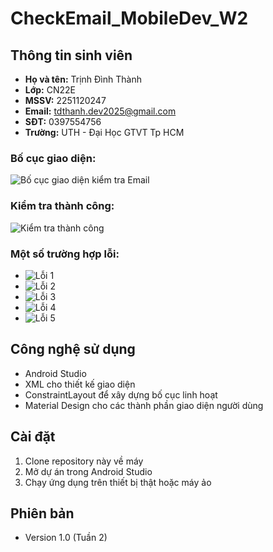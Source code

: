 # CheckEmail_MobileDev_W2

## Thông tin sinh viên
- **Họ và tên:** Trịnh Đình Thành
- **Lớp:** CN22E
- **MSSV:** 2251120247
- **Email:** tdthanh.dev2025@gmail.com
- **SĐT:** 0397554756
- **Trường:** UTH - Đại Học GTVT Tp HCM



### Bố cục giao diện:
![Bố cục giao diện kiểm tra Email](Check-UI-W2.png)

### Kiểm tra thành công:
![Kiểm tra thành công](sc.png)

### Một số trường hợp lỗi:
- ![Lỗi 1](e1.png)
- ![Lỗi 2](e2.png)
- ![Lỗi 3](e3.png)
- ![Lỗi 4](e4.png)
- ![Lỗi 5](e5.png)

## Công nghệ sử dụng
- Android Studio
- XML cho thiết kế giao diện
- ConstraintLayout để xây dựng bố cục linh hoạt
- Material Design cho các thành phần giao diện người dùng

## Cài đặt
1. Clone repository này về máy
2. Mở dự án trong Android Studio
3. Chạy ứng dụng trên thiết bị thật hoặc máy ảo

## Phiên bản
- Version 1.0 (Tuần 2)
